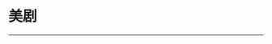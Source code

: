 
  # 美剧
  ---

  <Common-LinkList :linkList='{"name":"美剧","item":[{"link":"https://v.qq.com/channel/usuk","icon":"https://v.qq.com/favicon.ico","text":"腾讯海外剧"},{"link":"http://xijing.tv/","icon":"http://xijing.tv/favicon.ico","text":"XijingTv"},{"link":"http://www.rrys.tv/","icon":"/logo.png","text":"人人影视"},{"link":"https://www.imeiju.io/","icon":"https://www.imeiju.io/favicon.ico","text":"爱美剧"},{"link":"http://www.meijuniao.com/","icon":"http://www.meijuniao.com/favicon.ico","text":"美剧鸟"},{"link":"https://www.meijutt.tv/","icon":"https://www.meijutt.tv/favicon.ico","text":"美剧天堂"},{"link":"https://www.meijumi.net/","icon":"https://www.meijumi.net/favicon.ico","text":"美剧迷"},{"link":"http://www.ttkmj.org/","icon":"http://www.ttkmj.org/favicon.ico","text":"天天美剧"},{"link":"http://www.6vhao.tv/mj/","icon":"http://www.6vhao.tv/favicon.ico","text":"6V美剧"},{"link":"https://neets.cc/","icon":"https://neets.cc/favicon.ico","text":"neets"},{"link":"http://mcar.co/forum.php","icon":"http://mcar.co/favicon.ico","text":"耐卡影音"},{"link":"http://www.zmz2019.com/tv/eschedule","icon":"http://www.zmz2019.com/favicon.ico","text":"美剧时间表"},{"link":"http://tv.sohu.com/drama/us/","icon":"http://tv.sohu.com/favicon.ico","text":"搜狐美剧"},{"link":"http://www.iqiyi.com/dianshiju/oumei.html","icon":"http://www.iqiyi.com/favicon.ico","text":"爱奇艺美剧"},{"link":"http://list.youku.com/category/show/c_97_s_1_d_1_a_%E7%BE%8E%E5%9B%BD.html","icon":"http://list.youku.com/favicon.ico","text":"优酷美剧"},{"link":"http://dbfansub.com/","icon":"http://dbfansub.com/favicon.ico","text":"电波字幕组"},{"link":"https://www.dygod.net/html/tv/oumeitv/index.html","icon":"/logo.png","text":"电影天堂美剧"},{"link":"http://bbs.sfile2012.com/","icon":"http://bbs.sfile2012.com/favicon.ico","text":"伊甸园"},{"link":"https://eztv.io/","icon":"https://eztv.io/favicon.ico","text":"EZTV"}]}'/>
  
